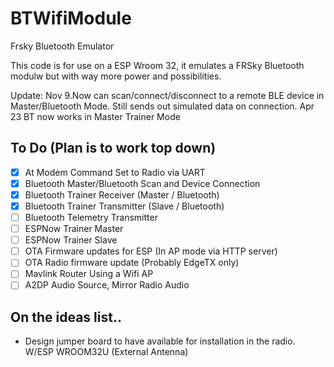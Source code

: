 # BTWifiModule
Frsky Bluetooth Emulator

This code is for use on a ESP Wroom 32, it emulates a FRSky Bluetooth modulw but with way more power and possibilities.

Update: 
Nov 9.Now can scan/connect/disconnect to a remote BLE device in Master/Bluetooth Mode. Still sends out simulated data on connection.
Apr 23 BT now works in Master Trainer Mode

To Do (Plan is to work top down)
---------
- [x] At Modem Command Set to Radio via UART
- [x] Bluetooth Master/Bluetooth Scan and Device Connection
- [x] Bluetooth Trainer Receiver (Master / Bluetooth)
- [X] Bluetooth Trainer Transmitter (Slave / Bluetooth)
- [ ] Bluetooth Telemetry Transmitter
- [ ] ESPNow Trainer Master
- [ ] ESPNow Trainer Slave
- [ ] OTA Firmware updates for ESP (In AP mode via HTTP server)
- [ ] OTA Radio firmware update (Probably EdgeTX only)
- [ ] Mavlink Router Using a Wifi AP
- [ ] A2DP Audio Source, Mirror Radio Audio

On the ideas list.. 
-----------------
- Design jumper board to have available for installation in the radio. W/ESP WROOM32U (External Antenna)
